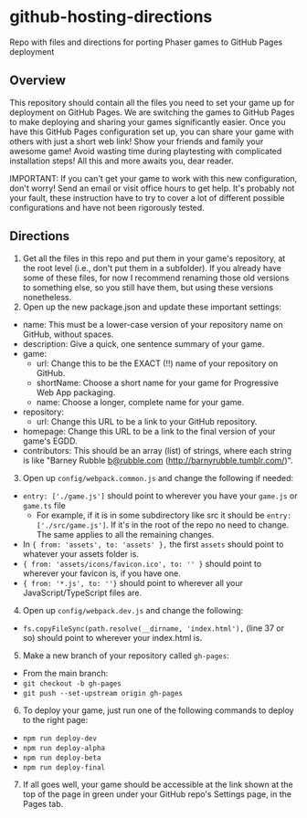 # github-hosting-directions
Repo with files and directions for porting Phaser games to GitHub Pages deployment

## Overview
This repository should contain all the files you need to set your game up for deployment on GitHub Pages. We are switching the games to GitHub Pages to make deploying and sharing your games significantly easier. Once you have this GitHub Pages configuration set up, you can share your game with others with just a short web link! Show your friends and family your awesome game! Avoid wasting time during playtesting with complicated installation steps! All this and more awaits you, dear reader.

IMPORTANT: If you can't get your game to work with this new configuration, don't worry! Send an email or visit office hours to get help. It's probably not your fault, these instruction have to try to cover a lot of different possible configurations and have not been rigorously tested.

## Directions

1. Get all the files in this repo and put them in your game's repository, at the root level (i.e., don't put them in a subfolder). If you already have some of these files, for now I recommend renaming those old versions to something else, so you still have them, but using these versions nonetheless.
2. Open up the new package.json and update these important settings:
  - name: This must be a lower-case version of your repository name on GitHub, without spaces.
  - description: Give a quick, one sentence summary of your game.
  - game:
    - url: Change this to be the EXACT (!!) name of your repository on GitHub.
    - shortName: Choose a short name for your game for Progressive Web App packaging.
    - name: Choose a longer, complete name for your game.
  - repository:
    - url: Change this URL to be a link to your GitHub repository.
  - homepage: Change this URL to be a link to the final version of your game's EGDD.
  - contributors: This should be an array (list) of strings, where each string is like "Barney Rubble <b@rubble.com> (http://barnyrubble.tumblr.com/)".
3. Open up `config/webpack.common.js` and change the following if needed:
  - `entry: ['./game.js']` should point to wherever you have your `game.js` or `game.ts` file
    - For example, if it is in some subdirectory like src it should be `entry: ['./src/game.js']`. If it's in the root of the repo no need to change. The same applies to all the remaining changes.
  - In `{ from: 'assets', to: 'assets' },` the first `assets` should point to whatever your assets folder is.
  - `{ from: 'assets/icons/favicon.ico', to: '' }` should point to wherever your favicon is, if you have one.
  - `{ from: '*.js', to: ''}` should point to wherever all your JavaScript/TypeScript files are.
4. Open up `config/webpack.dev.js` and change the following:
  - `fs.copyFileSync(path.resolve(__dirname, 'index.html'),` (line 37 or so) should point to wherever your index.html is.
5. Make a new branch of your repository called `gh-pages`:
  - From the main branch:
  - `git checkout -b gh-pages`
  - `git push --set-upstream origin gh-pages`
6. To deploy your game, just run one of the following commands to deploy to the right page:
  - `npm run deploy-dev`
  - `npm run deploy-alpha`
  - `npm run deploy-beta`
  - `npm run deploy-final`
7. If all goes well, your game should be accessible at the link shown at the top of the page in green under your GitHub repo's Settings page, in the Pages tab.
